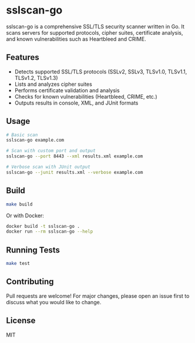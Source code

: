 # sslscan-go

sslscan-go is a comprehensive SSL/TLS security scanner written in Go. It scans servers for supported protocols, cipher suites, certificate analysis, and known vulnerabilities such as Heartbleed and CRIME.

## Features
- Detects supported SSL/TLS protocols (SSLv2, SSLv3, TLSv1.0, TLSv1.1, TLSv1.2, TLSv1.3)
- Lists and analyzes cipher suites
- Performs certificate validation and analysis
- Checks for known vulnerabilities (Heartbleed, CRIME, etc.)
- Outputs results in console, XML, and JUnit formats

## Usage

```sh
# Basic scan
sslscan-go example.com

# Scan with custom port and output
sslscan-go --port 8443 --xml results.xml example.com

# Verbose scan with JUnit output
sslscan-go --junit results.xml --verbose example.com
```

## Build

```sh
make build
```

Or with Docker:

```sh
docker build -t sslscan-go .
docker run --rm sslscan-go --help
```

## Running Tests

```sh
make test
```

## Contributing

Pull requests are welcome! For major changes, please open an issue first to discuss what you would like to change.

## License

MIT 
